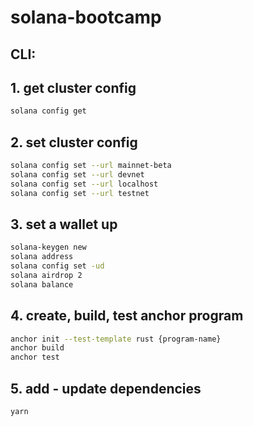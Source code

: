 # solana-bootcamp

## CLI:

## 1. get cluster config

```sh
solana config get
```

## 2. set cluster config

```sh
solana config set --url mainnet-beta
solana config set --url devnet
solana config set --url localhost
solana config set --url testnet
```


## 3. set a wallet up

```sh
solana-keygen new
solana address
solana config set -ud
solana airdrop 2
solana balance
```


## 4. create, build, test anchor program

```sh
anchor init --test-template rust {program-name}
anchor build
anchor test
```

## 5. add - update dependencies
```sh
yarn
```
